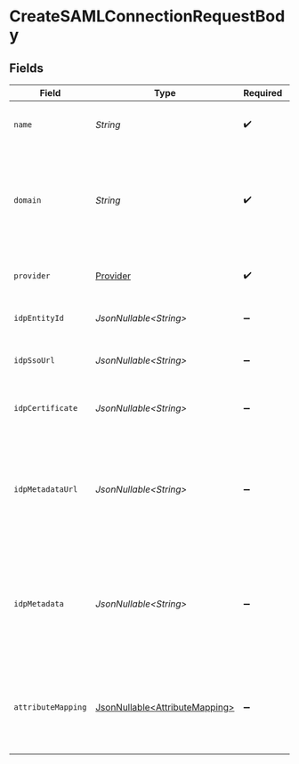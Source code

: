 # CreateSAMLConnectionRequestBody


## Fields

| Field                                                                                                                | Type                                                                                                                 | Required                                                                                                             | Description                                                                                                          |
| -------------------------------------------------------------------------------------------------------------------- | -------------------------------------------------------------------------------------------------------------------- | -------------------------------------------------------------------------------------------------------------------- | -------------------------------------------------------------------------------------------------------------------- |
| `name`                                                                                                               | *String*                                                                                                             | :heavy_check_mark:                                                                                                   | The name to use as a label for this SAML Connection                                                                  |
| `domain`                                                                                                             | *String*                                                                                                             | :heavy_check_mark:                                                                                                   | The domain of your organization. Sign in flows using an email with this domain, will use this SAML Connection.       |
| `provider`                                                                                                           | [Provider](../../models/operations/Provider.md)                                                                      | :heavy_check_mark:                                                                                                   | The IdP provider of the connection.                                                                                  |
| `idpEntityId`                                                                                                        | *JsonNullable\<String>*                                                                                              | :heavy_minus_sign:                                                                                                   | The Entity ID as provided by the IdP                                                                                 |
| `idpSsoUrl`                                                                                                          | *JsonNullable\<String>*                                                                                              | :heavy_minus_sign:                                                                                                   | The Single-Sign On URL as provided by the IdP                                                                        |
| `idpCertificate`                                                                                                     | *JsonNullable\<String>*                                                                                              | :heavy_minus_sign:                                                                                                   | The X.509 certificate as provided by the IdP                                                                         |
| `idpMetadataUrl`                                                                                                     | *JsonNullable\<String>*                                                                                              | :heavy_minus_sign:                                                                                                   | The URL which serves the IdP metadata. If present, it takes priority over the corresponding individual properties    |
| `idpMetadata`                                                                                                        | *JsonNullable\<String>*                                                                                              | :heavy_minus_sign:                                                                                                   | The XML content of the IdP metadata file. If present, it takes priority over the corresponding individual properties |
| `attributeMapping`                                                                                                   | [JsonNullable\<AttributeMapping>](../../models/operations/AttributeMapping.md)                                       | :heavy_minus_sign:                                                                                                   | Define the attribute name mapping between Identity Provider and Clerk's user properties                              |
